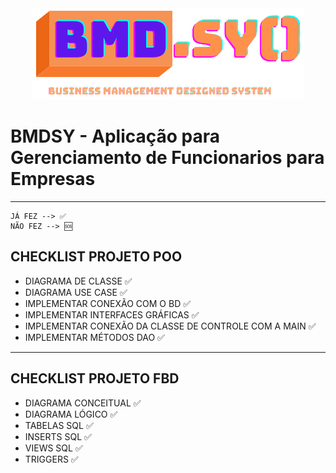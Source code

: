 <div align="center"> 
    <img src="projeto_poo\src\resources\imagens\logo_poo_texto.png" > 
</div>


# BMDSY - Aplicação para Gerenciamento de Funcionarios para Empresas

<hr>

    JÁ FEZ --> ✅
    NÃO FEZ --> 🆘
    
## **CHECKLIST PROJETO POO**

- DIAGRAMA DE CLASSE ✅
- DIAGRAMA USE CASE ✅
- IMPLEMENTAR CONEXÃO COM O BD ✅
- IMPLEMENTAR INTERFACES GRÁFICAS ✅
- IMPLEMENTAR CONEXÃO DA CLASSE DE CONTROLE COM A MAIN ✅
- IMPLEMENTAR MÉTODOS DAO ✅

<hr>

## **CHECKLIST PROJETO FBD**

- DIAGRAMA CONCEITUAL ✅
- DIAGRAMA LÓGICO ✅
- TABELAS SQL ✅
- INSERTS SQL ✅
- VIEWS SQL ✅
- TRIGGERS ✅

